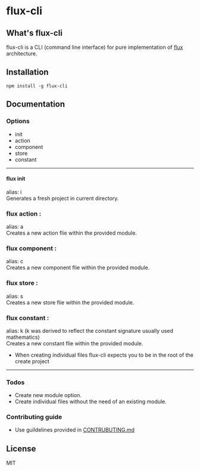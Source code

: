 # flux-cli

## What's flux-cli
flux-cli is a CLI (command line interface) for pure implementation of [flux](https://facebook.github.io/flux/) architecture.

## Installation
```
npm install -g flux-cli
```
## Documentation

### Options

* init
* action
* component
* store
* constant

--------
#### flux init <projectname>
alias: i  
Generates a fresh project in current directory.

### flux action <module>:<filename>
alias: a  
Creates a new action flie within the provided module.

### flux component <module>:<filename>
alias: c  
Creates a new component flie within the provided module.

### flux store <module>:<filename>
alias: s  
Creates a new store flie within the provided module.

### flux constant <module>:<filename>
alias: k (k was derived to reflect the constant signature usually used mathematics)  
Creates a new constant flie within the provided module.

- When creating individual files flux-cli expects you to be in the root of the create project

--------
### Todos

 - Create new module option.
 - Create individual files without the need of an existing module.

### Contributing guide
 - Use guildelines provided in [CONTRUBUTING.md]()

License
----

MIT
